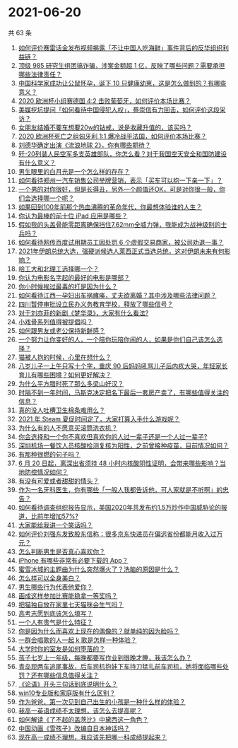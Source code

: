 # 2021-06-20

共 63 条

<!-- BEGIN -->
<!-- 最后更新时间 Sun Jun 20 2021 04:02:10 GMT+0800 (China Standard Time) -->

1. [如何评价赛雷话金发布视频揭露「不让中国人吃海鲜」事件背后的反华组织利益链？](https://www.zhihu.com/question/465827983)
2. [顶级 985 研究生组团搞诈骗，涉案金额超 1
   亿，反映了哪些问题？需要承担哪些法律责任？](https://www.zhihu.com/question/465557339)
3. [中国科学家成功让公鼠怀孕，诞下 10
   只健康幼崽，这是怎么做到的？有哪些意义？](https://www.zhihu.com/question/465862552)
4. [2020 欧洲杯小组赛德国 4:2 击败葡萄牙，如何评价本场比赛？](https://www.zhihu.com/question/466062228)
5. [美媒挖坑提问「如何看待中国侵犯人权」，蔡崇信有力回击，如何评价这段采访？](https://www.zhihu.com/question/465932695)
6. [女朋友结婚不要车想要20w的钻戒，说是收藏升值的，该买吗？](https://www.zhihu.com/question/460481721)
7. [2020 欧洲杯死亡之组匈牙利 1:1
   爆冷战平法国，如何评价本场比赛？](https://www.zhihu.com/question/465967890)
8. [刘德华确定出演《流浪地球 2》，你有哪些期待？](https://www.zhihu.com/question/465932631)
9. [歼-20列装人民空军多支英雄部队，你怎么看？对于我国空天安全和国防建设有什么意义？](https://www.zhihu.com/question/465781827)
10. [男生眼里的白月光是一个怎么样的存在？](https://www.zhihu.com/question/277228908)
11. [如何看待郑州一汽车销售公司举牌营销，表示「买车可以抱一下亲一下」？](https://www.zhihu.com/question/465898157)
12. [一个男的对你很好，但是长得丑，另外一个颜值还OK，可是对你很一般，你们会选择哪一个呢？](https://www.zhihu.com/question/463039719)
13. [如果回到100年前那个热血沸腾的革命年代，你最想体验谁的人生？](https://www.zhihu.com/question/460118166)
14. [你认为最棒的前十位 iPad 应用是哪些？](https://www.zhihu.com/question/34453138)
15. [假如我的头盖骨能零距离确保挡住7.62mm全威力弹，我能成为战神级别的士兵吗？](https://www.zhihu.com/question/444459120)
16. [如何看待网传百度试用期员工因处罚 6
    个虚假交易商家，被公司劝退一事？](https://www.zhihu.com/question/465745130)
17. [2021年伊朗总统大选，强硬派候选人莱西正式当选总统，这对伊朗未来有何影响？](https://www.zhihu.com/question/465948308)
18. [哈工大和北理工选择哪一个？](https://www.zhihu.com/question/329076452)
19. [你认为电影名字起的最好的电影是哪部？](https://www.zhihu.com/question/464066501)
20. [你小时候挨过最毒的打是因为什么？](https://www.zhihu.com/question/387847644)
21. [如何看待江西一孕妇出车祸瘫痪，丈夫欲离婚？其中涉及哪些法律问题？](https://www.zhihu.com/question/465900205)
22. [四川暂停审批设立民办义务教育学校，释放了哪些信号？](https://www.zhihu.com/question/465529577)
23. [对于刘亦菲的新剧《梦华录》，大家有什么看法?](https://www.zhihu.com/question/463716425)
24. [小戏骨系列值得被提倡吗？](https://www.zhihu.com/question/354286546)
25. [如何跟男友或老公保持新鲜感？](https://www.zhihu.com/question/323121337)
26. [一个努力让你变好的人，一个陪你玩陪你闹的人，如果是你们自己该怎么选择？](https://www.zhihu.com/question/464726557)
27. [猫被人抱的时候，心里在想什么？](https://www.zhihu.com/question/463390158)
28. [八岁儿子一上午只写十个字，重庆 90
    后妈妈吼骂儿子后内疚大哭，年轻家长育儿有哪些困境？如何更好解决？](https://www.zhihu.com/question/465723069)
29. [为什么平方腊时死了那么多梁山好汉？](https://www.zhihu.com/question/459476694)
30. [时隔不到一年时间，马斯克决定把名下最后一套房产卖了，有哪些值得关注的信息？](https://www.zhihu.com/question/465124442)
31. [真的没人吐槽卫生棉条难用么？](https://www.zhihu.com/question/300142490)
32. [2021 年 Steam 夏促时间定了，大家打算入手什么游戏呢？](https://www.zhihu.com/question/456973633)
33. [为什么有的人不愿意买滚筒洗衣机？](https://www.zhihu.com/question/393287010)
34. [你会选择和一个你不喜欢但喜欢你的人过一辈子还是一个人过一辈子?](https://www.zhihu.com/question/461105913)
35. [深圳机场一餐饮人员核酸检测复核为阳性，之前曾接种疫苗，目前情况如何？](https://www.zhihu.com/question/465742318)
36. [有那种很燃的句子吗？](https://www.zhihu.com/question/457916101)
37. [6 月 20 日起，离深出省须持 48
    小时内核酸阴性证明，会带来哪些影响？当地防控情况如何？](https://www.zhihu.com/question/466006647)
38. [有没有可爱或者甜甜的情头？](https://www.zhihu.com/question/391413854)
39. [作为一名牙科医生，你有哪些「一般人我都告诉他，可人家就是不听啊」的忠告？](https://www.zhihu.com/question/56477060)
40. [如何看待调查组织报告显示，美国2020年共发布约1.5万炒作中国威胁论的报道，比前年增加57%?](https://www.zhihu.com/question/465877952)
41. [大家能给我讲一个笑话吗？](https://www.zhihu.com/question/464776360)
42. [如何评价刘强东发致股东信称：很多京东快递员在偏远省份都能月收入过万元？](https://www.zhihu.com/question/465738678)
43. [怎么判断男生是否真心喜欢你？](https://www.zhihu.com/question/431695365)
44. [iPhone 有哪些非常有必要下载的 App？](https://www.zhihu.com/question/28306141)
45. [蜜雪冰城的主题曲为什么突然爆火了？洗脑的原因是什么？](https://www.zhihu.com/question/464996660)
46. [怎么样可以全身美白？](https://www.zhihu.com/question/24969320)
47. [男生哪些行为代表他爱你？](https://www.zhihu.com/question/460665781)
48. [画成这样参加比赛能稳拿一等奖吗？](https://www.zhihu.com/question/460339045)
49. [把猫独自放在家里七天猫咪会生气吗？](https://www.zhihu.com/question/297157565)
50. [高考志愿到底该怎么填写？](https://www.zhihu.com/question/409122324)
51. [一个人有贵气是什么特征？](https://www.zhihu.com/question/61071183)
52. [你是因为什么而喜欢上现在的偶像的？就单纯的因为脸吗？](https://www.zhihu.com/question/457095758)
53. [一群会唱歌的人一起 k 歌是怎样一种体验？](https://www.zhihu.com/question/34563032)
54. [大学时你的室友是如何堕落的？](https://www.zhihu.com/question/351402740)
55. [孩子七岁上一年级，每晚都要写作业到很晚才睡，我该怎么办？](https://www.zhihu.com/question/453264257)
56. [青岛现两车追尾事故，后车司机抱娃下车持刀猛扎前车司机，她将面临哪些处罚？还有哪些信息值得关注？](https://www.zhihu.com/question/465539331)
57. [《论语》开头三句话到底说明什么？](https://www.zhihu.com/question/458542584)
58. [win10专业版和家庭版有什么区别？](https://www.zhihu.com/question/51633999)
59. [作为爸爸，第一次见到自己出生的小孩是一种什么样的体验？](https://www.zhihu.com/question/352453251)
60. [我高一英语成绩不太理想，该怎么去提高呢？](https://www.zhihu.com/question/463008113)
61. [如何解读《了不起的盖茨比》中黛西这一角色？](https://www.zhihu.com/question/464349748)
62. [中国动画《雪孩子》改编自日本神话吗？](https://www.zhihu.com/question/465234646)
63. [现在高一成绩不理想，我应该先把哪一科成绩提起来？](https://www.zhihu.com/question/460555751)

<!-- END -->
